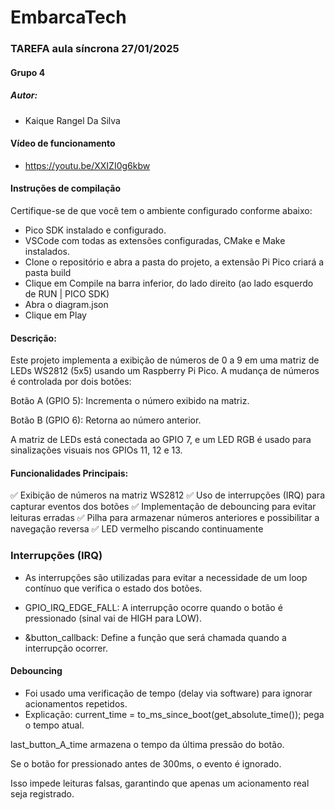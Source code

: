 # EmbarcaTech   
### TAREFA aula síncrona 27/01/2025 
#### Grupo 4 
##### Autor:

* Kaique Rangel Da Silva

#### Vídeo de funcionamento
* https://youtu.be/XXIZI0g6kbw

#### Instruções de compilação
Certifique-se de que você tem o ambiente configurado conforme abaixo:
* Pico SDK instalado e configurado.
* VSCode com todas as extensões configuradas, CMake e Make instalados.
* Clone o repositório e abra a pasta do projeto, a extensão Pi Pico criará a pasta build
* Clique em Compile na barra inferior, do lado direito (ao lado esquerdo de RUN | PICO SDK)
* Abra o diagram.json
* Clique em Play

#### Descrição:
Este projeto implementa a exibição de números de 0 a 9 em uma matriz de LEDs WS2812 (5x5) usando um Raspberry Pi Pico. A mudança de números é controlada por dois botões:

Botão A (GPIO 5): Incrementa o número exibido na matriz.

Botão B (GPIO 6): Retorna ao número anterior.

A matriz de LEDs está conectada ao GPIO 7, e um LED RGB é usado para sinalizações visuais nos GPIOs 11, 12 e 13.
#### Funcionalidades Principais:
✅ Exibição de números na matriz WS2812
✅ Uso de interrupções (IRQ) para capturar eventos dos botões
✅ Implementação de debouncing para evitar leituras erradas
✅ Pilha para armazenar números anteriores e possibilitar a navegação reversa
✅ LED vermelho piscando continuamente

### Interrupções (IRQ)
* As interrupções são utilizadas para evitar a necessidade de um loop contínuo que verifica o estado dos botões.
* GPIO_IRQ_EDGE_FALL: A interrupção ocorre quando o botão é pressionado (sinal vai de HIGH para LOW).

* &button_callback: Define a função que será chamada quando a interrupção ocorrer.

#### Debouncing
* Foi usado uma verificação de tempo (delay via software) para ignorar acionamentos repetidos.
* Explicação:
current_time = to_ms_since_boot(get_absolute_time()); pega o tempo atual.

last_button_A_time armazena o tempo da última pressão do botão.

Se o botão for pressionado antes de 300ms, o evento é ignorado.

Isso impede leituras falsas, garantindo que apenas um acionamento real seja registrado.



